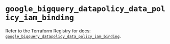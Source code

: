 # `google_bigquery_datapolicy_data_policy_iam_binding`

Refer to the Terraform Registry for docs: [`google_bigquery_datapolicy_data_policy_iam_binding`](https://registry.terraform.io/providers/hashicorp/google-beta/5.29.1/docs/resources/google_bigquery_datapolicy_data_policy_iam_binding).
